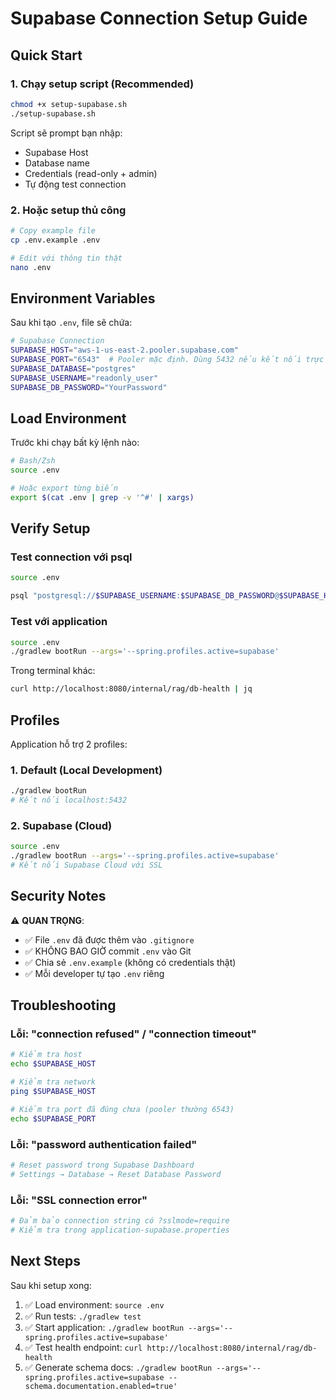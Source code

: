 # Supabase Connection Setup Guide

## Quick Start

### 1. Chạy setup script (Recommended)

```bash
chmod +x setup-supabase.sh
./setup-supabase.sh
```

Script sẽ prompt bạn nhập:
- Supabase Host
- Database name
- Credentials (read-only + admin)
- Tự động test connection

### 2. Hoặc setup thủ công

```bash
# Copy example file
cp .env.example .env

# Edit với thông tin thật
nano .env
```

## Environment Variables

Sau khi tạo `.env`, file sẽ chứa:

```bash
# Supabase Connection
SUPABASE_HOST="aws-1-us-east-2.pooler.supabase.com"
SUPABASE_PORT="6543"  # Pooler mặc định. Dùng 5432 nếu kết nối trực tiếp db.YOUR_REF.supabase.co
SUPABASE_DATABASE="postgres"
SUPABASE_USERNAME="readonly_user"
SUPABASE_DB_PASSWORD="YourPassword"
```

## Load Environment

Trước khi chạy bất kỳ lệnh nào:

```bash
# Bash/Zsh
source .env

# Hoặc export từng biến
export $(cat .env | grep -v '^#' | xargs)
```

## Verify Setup

### Test connection với psql

```bash
source .env

psql "postgresql://$SUPABASE_USERNAME:$SUPABASE_DB_PASSWORD@$SUPABASE_HOST:$SUPABASE_PORT/$SUPABASE_DATABASE?sslmode=require"
```

### Test với application

```bash
source .env
./gradlew bootRun --args='--spring.profiles.active=supabase'
```

Trong terminal khác:
```bash
curl http://localhost:8080/internal/rag/db-health | jq
```

## Profiles

Application hỗ trợ 2 profiles:

### 1. Default (Local Development)
```bash
./gradlew bootRun
# Kết nối localhost:5432
```

### 2. Supabase (Cloud)
```bash
source .env
./gradlew bootRun --args='--spring.profiles.active=supabase'
# Kết nối Supabase Cloud với SSL
```

## Security Notes

⚠️ **QUAN TRỌNG**:
- ✅ File `.env` đã được thêm vào `.gitignore`
- ✅ KHÔNG BAO GIỜ commit `.env` vào Git
- ✅ Chia sẻ `.env.example` (không có credentials thật)
- ✅ Mỗi developer tự tạo `.env` riêng

## Troubleshooting

### Lỗi: "connection refused" / "connection timeout"
```bash
# Kiểm tra host
echo $SUPABASE_HOST

# Kiểm tra network
ping $SUPABASE_HOST

# Kiểm tra port đã đúng chưa (pooler thường 6543)
echo $SUPABASE_PORT
```

### Lỗi: "password authentication failed"
```bash
# Reset password trong Supabase Dashboard
# Settings → Database → Reset Database Password
```

### Lỗi: "SSL connection error"
```bash
# Đảm bảo connection string có ?sslmode=require
# Kiểm tra trong application-supabase.properties
```

## Next Steps

Sau khi setup xong:

1. ✅ Load environment: `source .env`
2. ✅ Run tests: `./gradlew test`
3. ✅ Start application: `./gradlew bootRun --args='--spring.profiles.active=supabase'`
4. ✅ Test health endpoint: `curl http://localhost:8080/internal/rag/db-health`
5. ✅ Generate schema docs: `./gradlew bootRun --args='--spring.profiles.active=supabase --schema.documentation.enabled=true'`
